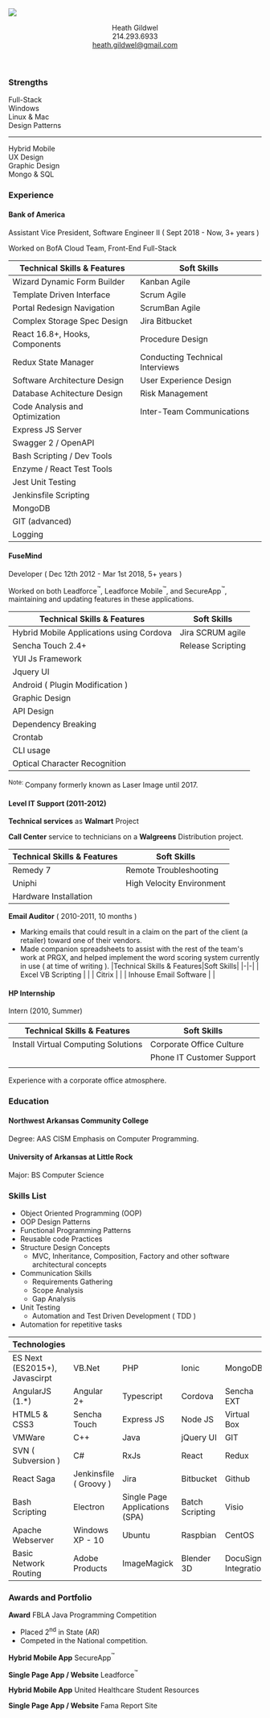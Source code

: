 <!-- # Heath Gehlhausen, Fullstack Web &amp; Software Developer -->

<!-- **Repo:** hgehlhausen-curriculum-vitae -->
<img src="/hgehlhausen/hgehlhausen-curriculum-vitae/blob/main/README.svg" />
<header>
  <p>
    <span class="c14">Heath Gildwel</span><br>
    <span class="c14">214.293.6933</span><br>
    <a href="mailto:heath.gildwel@gmail.com">heath.gildwel@gmail.com</a>
  </p>
</header>

### Strengths

<div class="flexbox vertical">
  <div class="flexbox horizontal">
    <div>Full-Stack</div>
    <div>Windows</div>
<div>Linux & Mac</div>
    <div>Design Patterns</div>
  </div>
  <hr>
  <div class="flexbox horizontal">
    <div>Hybrid Mobile</div>
    <div>UX Design</div>
    <div>Graphic Design</div>
    <div>Mongo & SQL</div>
  </div>
</div>

### Experience

#### Bank of America
Assistant Vice President, Software Engineer II ( Sept 2018 - Now, 3+ years )

Worked on BofA Cloud Team, Front-End Full-Stack

|Technical Skills & Features|Soft Skills|
|-|-|
| Wizard Dynamic Form Builder | Kanban Agile |
| Template Driven Interface | Scrum Agile |
| Portal Redesign Navigation | ScrumBan Agile |
| Complex Storage Spec Design | Jira Bitbucket |
| React 16.8+, Hooks, Components | Procedure Design |
| Redux State Manager | Conducting Technical Interviews |
| Software Architecture Design | User Experience Design |
| Database Achitecture Design| Risk Management |
| Code Analysis and Optimization| Inter-Team Communications |
| Express JS Server | |
| Swagger 2 / OpenAPI | |
| Bash Scripting / Dev Tools | |
| Enzyme / React Test Tools | |
| Jest Unit Testing | |
| Jenkinsfile Scripting | |
| MongoDB | |
| GIT (advanced) | |
| Logging | |

#### FuseMind
Developer ( Dec 12th 2012 - Mar 1st 2018, 5+ years )
 

Worked on both Leadforce<sup>&trade;</sup>, Leadforce Mobile<sup>&trade;</sup>, and SecureApp<sup>&trade;</sup>, maintaining and updating features in these applications.

|Technical Skills & Features| Soft Skills |
|-|-|
| Hybrid Mobile Applications using Cordova| Jira SCRUM agile|
| Sencha Touch 2.4+ | Release Scripting|
| YUI Js Framework | |
| Jquery UI | |
| Android  ( Plugin Modification ) | |
| Graphic Design | |
| API Design | |
| Dependency Breaking | |
| Crontab | |
| CLI usage | |
| Optical Character Recognition | |
  
<sup>Note: </sup>Company formerly known as Laser Image until 2017.

#### Level IT Support (2011-2012)

**Technical services** as **Walmart** Project

**Call Center** service to technicians on a **Walgreens** Distribution project.

|Technical Skills & Features|Soft Skills|
|-|-|
|Remedy 7| Remote Troubleshooting |
| Uniphi | High Velocity Environment |
| Hardware Installation | |

**Email Auditor** ( 2010-2011, 10 months )
- Marking emails that could result in a claim on the part of the client (a retailer) toward one of their vendors.
- Made companion spreadsheets to assist with the rest of the team's work at PRGX, and helped implement the word scoring system currently in use ( at time of writing ).
|Technical Skills & Features|Soft Skills|
|-|-|
| Excel VB Scripting | |
| Citrix | |
| Inhouse Email Software | |

#### HP Internship
Intern (2010, Summer)

|Technical Skills & Features|Soft Skills|
|-|-|
| Install Virtual Computing Solutions | Corporate Office Culture |
| | Phone IT Customer Support |
| | |
Experience with a corporate office atmosphere.

### Education

#### Northwest Arkansas Community College
 Degree: AAS CISM Emphasis on Computer Programming.
#### University of Arkansas at Little Rock
Major: BS Computer Science

### Skills List

- Object Oriented Programming (OOP)
- OOP Design Patterns
- Functional Programming Patterns
- Reusable code Practices
- Structure Design Concepts
  - MVC, Inheritance, Composition, Factory and other software architectural concepts
- Communication Skills
  - Requirements Gathering
  - Scope Analysis
  - Gap Analysis
- Unit Testing
  - Automation and Test Driven Development ( TDD )
- Automation for repetitive tasks

|Technologies| | | | |
|-|-|-|-|-|
| ES Next (ES2015+), Javascirpt | VB.Net | PHP | Ionic | MongoDB |
| AngularJS (1.*) | Angular 2+ | Typescript | Cordova | Sencha EXT |
| HTML5 & CSS3 | Sencha Touch | Express JS| Node JS | Virtual Box |
| VMWare | C++ | Java | jQuery UI | GIT
| SVN ( Subversion ) | C# | RxJs | React | Redux
| React Saga | Jenkinsfile ( Groovy )| Jira | Bitbucket | Github |
| Bash Scripting | Electron | Single Page Applications (SPA) | Batch Scripting | Visio |
| Apache Webserver | Windows XP - 10 | Ubuntu | Raspbian | CentOS |
| Basic Network Routing | Adobe Products | ImageMagick | Blender 3D| DocuSign Integration |



### Awards and Portfolio
**Award** FBLA Java Programming Competition
- Placed 2<sup>nd</sup> in State (AR)
- Competed in the National competition.

**Hybrid Mobile App** SecureApp<sup>&trade;</sup> 

**Single Page App / Website** Leadforce<sup>&trade;</sup>

**Hybrid Mobile App** United Healthcare Student Resources 

**Single Page App / Website** Fama Report Site

<div class="page no-print" style="visibility: hidden;">
    <p class="c23">
        <span class="c34">Strengths Full-Stack Windows Linux and Mac Design Patterns Hybrid Mobile Graphic Design UX Design SQL Databases Experience FuseMind, Developer ( Dec 12th 2012 - Mar 1st 2018, 5+ years ) Hybrid Mobile applications using Cordova, multiple JS frameworks. Graphic Design, Project Planning, Agile Development using Jira. API Design, Dependency Breaking and enforcing best practices. Company formerly known as Laser Image until 2017. Level IT Support (2011-2012) Technical services as Walmart Project Call Center service to technicians on a Walgreens Distribution project. Remote Troubleshooting, Experience with Remedy 7 and Uniphi, working in a highly active environment. Additionally, installed video cards into multiple Hewlett Packard PC&rsquo;s. Email Auditor ( 2010-2011, 10 months ) Marking emails that could result in a claim on the part of the client (a retailer) toward one of their vendors. Made companion spreadsheets to assist with the rest of the team&#39;s work at PRGX, and helped implement the word scoring system currently in use. Clerical and Analysis Skills, Citrix Use, and in-house software usage. HP Internship (2010, Summer) Experience with a corporate office atmosphere. Phone Supporting Printers and Computers. Dealt directly with customers. Education - Northwest Arkansas Community College, Degree: AAS CISM Emphasis on Computer Programming. Skills - Object Oriented Programming (OOP) - Design Patterns used to solve multiple issues, both Inheritance and Composition patterns of reusable code. Structure Design Concepts - MVC, Inheritance, Composition, Factory and other software architectural concepts. Communication Skills - Explaining technical concepts to clarify requirements quickly, and generating documentation for code when needed. Unit Testing - Automated testing and test-driven development. Automation - Crontab and Scheduled Tasks in production environments. Programming Languages and Frameworks, PHP, HTML5, CSS3, Javascript, ECMA 6 / 2016, VB.NET, PostgreSQL, MySQL, DOS, Bash, jQuery, jQuery UI, Angular 1, Angular 2+, Ionic 1, Ionic 2+, Cordova, SVG, Node, Express JS, Sencha Ext, Sencha Touch, RxJS, NoSQL, Apache, GIT, SVN, Typescript, C++, C#, Java Operating Systems - Experience with Windows XP thru 10, &nbsp;Linux Ubuntu 12.04x64, Ubuntu 13.04/10x64 on SecureBoot machines, Raspbian, CentOS Hardware Break-Fix - Installed multiple cards, hard drives, boards, and specialized components into PC&rsquo;s. Troubleshooting the device for issues with the physical layer. Graphic Design - including Adobe software, ImageMagick and other products. Software Experience - Microsoft Office, Google Docs and Services, Adobe Creative Suite, Blender 3D. Awards and Portfolio Award - FBLA Java Programming Competition Placed 2nd in State (AR) in Competed in the National competition. Mobile App - Londen SecureApp Project using Sencha Touch 2.4 and Apache Cordova. MVC Javascript Framework. Docusign Integration for signature on-site. Data Gathering and Validation based on complex, multi-state rule-set. Website - Leadforce Lead Management System PHP MVC Framework. Front-end UX Design and Implementation. Maintaining Existing project. Integrated Payment System Updates. Data Search and Management. Automated Tasks using Crontab. Mobile App - United Healthcare Student Resources Mobile App Sencha Touch 2 for first version, Ionic 2+ / Angular 2+ for second version. Complex API requests using React Observables. Translate concept images into working User Interfaces. Unit Testing via Mocha JS, Mocking required classes. Website - Fama Report Site Node / Express JS Backend. Separate Routing for API and Page requests. Login kept separate for reusability. Angular JS Front-End.</span>
    </p>
    <div><p class="c23 c27"><span class="c20 c38"></span></p></div>
</div>

[Projects](./projects/)
[Education](./education)
[Resume](./resume/)
[Technologies](./technologies/)